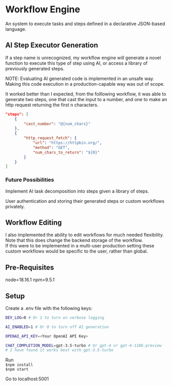 # Workflow Engine

An system to execute tasks and steps defined in a declarative JSON-based language.

## AI Step Executor Generation
If a step name is unrecognized, my workflow engine will generate a novel function to execute this type of step using AI, or access a library of previously generated steps.

NOTE: Evaluating AI generated code is implemented in an unsafe way. Making this code execution in a production-capable way was out of scope.

It worked better than I expected, from the folllowing workflow, it was able to generate two steps, one that cast the input to a number, and one to make an http request returning the first n characters. 
```json
"steps": [
    {
        "cast_number": "@{num_chars}"
    },
    {
        "http_request_fetch": {
            "url": "https://httpbin.org/",
            "method": "GET",
            "num_chars_to_return": "${0}"
        }
    }
]
```

### Future Possibilities
Implement AI task decomposition into steps given a library of steps.

User authentication and storing their generated steps or custom workflows privately.

## Workflow Editing

I also implemented the ability to edit workflows for much needed flexibility. Note that this does change the backend storage of the workflow.   
If this were to be implemented in a multi-user production setting these custom workflows would be specific to the user, rather than global.

## Pre-Requisites
node=18.16.1
npm=9.5.1

## Setup

Create a .env file with the following keys:  
```sh
DEV_LOG=0 # Or 1 to turn on verbose logging  

AI_ENABLED=1 # Or 0 to turn off AI generation 

OPENAI_API_KEY=<Your OpenAI API Key>

CHAT_COMPLETION_MODEL=gpt-3.5-turbo # Or gpt-4 or gpt-4-1106-preview
# I have found it works best with gpt-3.5-turbo
```

Run  
`$npm install`  
`$npm start`

Go to localhost:5001
